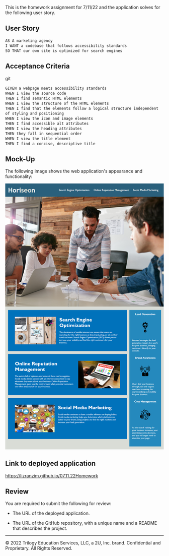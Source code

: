 This is the homework assignment for 7/11/22 and the application solves for the following user story.

## User Story

```
AS A marketing agency
I WANT a codebase that follows accessibility standards
SO THAT our own site is optimized for search engines
```

## Acceptance Criteria
git
```
GIVEN a webpage meets accessibility standards
WHEN I view the source code
THEN I find semantic HTML elements
WHEN I view the structure of the HTML elements
THEN I find that the elements follow a logical structure independent of styling and positioning
WHEN I view the icon and image elements
THEN I find accessible alt attributes
WHEN I view the heading attributes
THEN they fall in sequential order
WHEN I view the title element
THEN I find a concise, descriptive title
```

## Mock-Up

The following image shows the web application's appearance and functionality:


<img src=".\assets\images\01-html-css-git-homework-demo.png">



## Link to deployed application

<a href="https://lizranzim.github.io/07.11.22Homework/">
https://lizranzim.github.io/07.11.22Homework</a>


## Review

You are required to submit the following for review:

* The URL of the deployed application.

* The URL of the GitHub repository, with a unique name and a README that describes the project.

---
© 2022 Trilogy Education Services, LLC, a 2U, Inc. brand. Confidential and Proprietary. All Rights Reserved.
